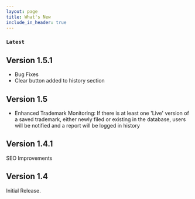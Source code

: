```yaml
---
layout: page
title: What's New
include_in_header: true
---
```


### `Latest`

## Version 1.5.1
- Bug Fixes
- Clear button added to history section

## Version 1.5
- Enhanced Trademark Monitoring: If there is at least one 'Live' version of a saved trademark, either newly filed or existing in the database, users will be notified and a report will be logged in history

## Version 1.4.1
SEO Improvements

## Version 1.4
Initial Release.





